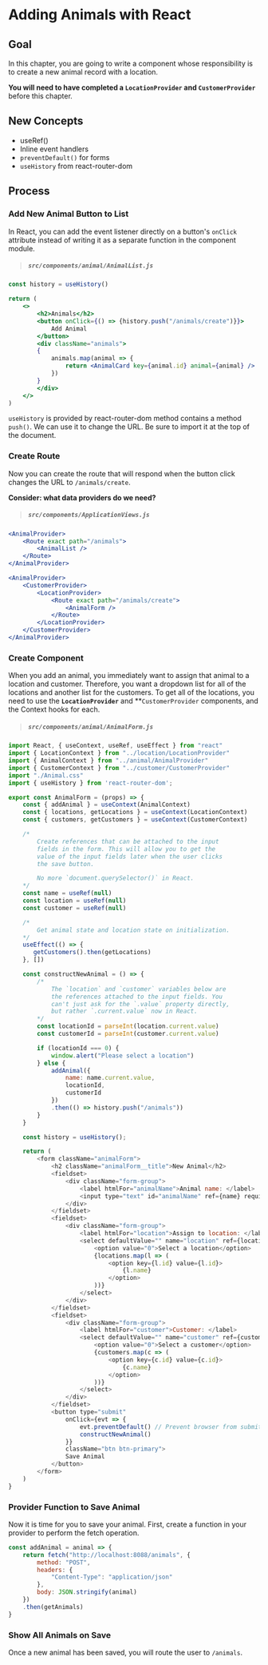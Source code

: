 # Adding Animals with React

## Goal

In this chapter, you are going to write a component whose responsibility is to create a new animal record with a location.

**You will need to have completed a `LocationProvider` and `CustomerProvider`** before this chapter.

## New Concepts

* useRef()
* Inline event handlers
* `preventDefault()` for forms
* `useHistory` from react-router-dom

## Process

### Add New Animal Button to List

In React, you can add the event listener directly on a button's `onClick` attribute instead of writing it as a separate function in the component module.

> ##### `src/components/animal/AnimalList.js`

```jsx
const history = useHistory()

return (
    <>
        <h2>Animals</h2>
		<button onClick={() => {history.push("/animals/create")}}>
            Add Animal
        </button>
        <div className="animals">
        {
			animals.map(animal => {
				return <AnimalCard key={animal.id} animal={animal} />
			})
        }
        </div>
    </>
)
```

`useHistory` is provided by react-router-dom method contains a method `push()`. We can use it to change the URL. Be sure to import it at the top of the document.


### Create Route

Now you can create the route that will respond when the button click changes the URL to `/animals/create`.

**Consider: what data providers do we need?**

> ##### `src/components/ApplicationViews.js`

```jsx
<AnimalProvider>
    <Route exact path="/animals">
        <AnimalList />
    </Route>
</AnimalProvider> 

<AnimalProvider>
    <CustomerProvider>
        <LocationProvider>
            <Route exact path="/animals/create">
                <AnimalForm />
            </Route>
        </LocationProvider>
    </CustomerProvider>
</AnimalProvider>  
```

### Create Component

When you add an animal, you immediately want to assign that animal to a location and customer. Therefore, you want a dropdown list for all of the locations and another list for the customers. To get all of the locations, you need to use the **`LocationProvider`** and **`CustomerProvider` components, and the Context hooks for each.

> ##### `src/components/animal/AnimalForm.js`

```js
import React, { useContext, useRef, useEffect } from "react"
import { LocationContext } from "../location/LocationProvider"
import { AnimalContext } from "../animal/AnimalProvider"
import { CustomerContext } from "../customer/CustomerProvider"
import "./Animal.css"
import { useHistory } from 'react-router-dom';

export const AnimalForm = (props) => {
    const { addAnimal } = useContext(AnimalContext)
    const { locations, getLocations } = useContext(LocationContext)
    const { customers, getCustomers } = useContext(CustomerContext)

    /*
        Create references that can be attached to the input
        fields in the form. This will allow you to get the
        value of the input fields later when the user clicks
        the save button.

        No more `document.querySelector()` in React.
    */
    const name = useRef(null)
    const location = useRef(null)
    const customer = useRef(null)

    /*
        Get animal state and location state on initialization.
    */
    useEffect(() => {
       getCustomers().then(getLocations)
    }, [])

    const constructNewAnimal = () => {
        /*
            The `location` and `customer` variables below are
            the references attached to the input fields. You
            can't just ask for the `.value` property directly,
            but rather `.current.value` now in React.
        */
        const locationId = parseInt(location.current.value)
        const customerId = parseInt(customer.current.value)

        if (locationId === 0) {
            window.alert("Please select a location")
        } else {
            addAnimal({
                name: name.current.value,
                locationId,
                customerId
            })
            .then(() => history.push("/animals"))
        }
    }

    const history = useHistory();

    return (
        <form className="animalForm">
            <h2 className="animalForm__title">New Animal</h2>
            <fieldset>
                <div className="form-group">
                    <label htmlFor="animalName">Animal name: </label>
                    <input type="text" id="animalName" ref={name} required autoFocus className="form-control" placeholder="Animal name" />
                </div>
            </fieldset>
            <fieldset>
                <div className="form-group">
                    <label htmlFor="location">Assign to location: </label>
                    <select defaultValue="" name="location" ref={location} id="animalLocation" className="form-control" >
                        <option value="0">Select a location</option>
                        {locations.map(l => (
                            <option key={l.id} value={l.id}>
                                {l.name}
                            </option>
                        ))}
                    </select>
                </div>
            </fieldset>
            <fieldset>
                <div className="form-group">
                    <label htmlFor="customer">Customer: </label>
                    <select defaultValue="" name="customer" ref={customer} id="customerAnimal" className="form-control" >
                        <option value="0">Select a customer</option>
                        {customers.map(c => (
                            <option key={c.id} value={c.id}>
                                {c.name}
                            </option>
                        ))}
                    </select>
                </div>
            </fieldset>
            <button type="submit"
                onClick={evt => {
                    evt.preventDefault() // Prevent browser from submitting the form
                    constructNewAnimal()
                }}
                className="btn btn-primary">
                Save Animal
            </button>
        </form>
    )
}
```


### Provider Function to Save Animal

Now it is time for you to save your animal. First, create a function in your provider to perform the fetch operation.

```js
const addAnimal = animal => {
    return fetch("http://localhost:8088/animals", {
        method: "POST",
        headers: {
            "Content-Type": "application/json"
        },
        body: JSON.stringify(animal)
    })
    .then(getAnimals)
}
```

### Show All Animals on Save

Once a new animal has been saved, you will route the user to `/animals`.